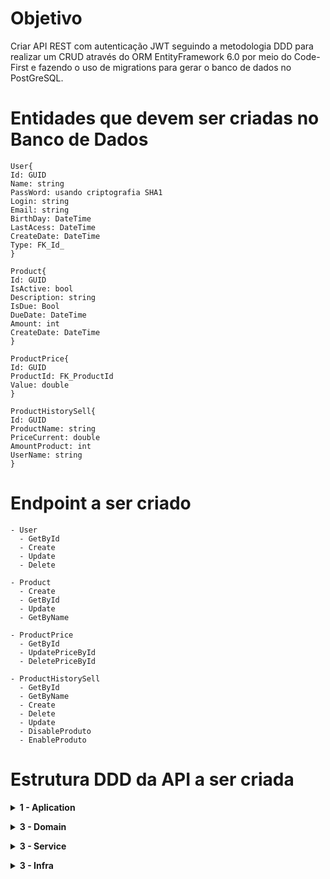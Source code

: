 # Objetivo
Criar API REST com autenticação JWT seguindo a metodologia DDD para realizar um CRUD através do ORM EntityFramework 6.0 por meio do Code-First e fazendo o uso de migrations para gerar o banco de dados no PostGreSQL.

# Entidades que devem ser criadas no Banco de Dados
~~~
User{
Id: GUID
Name: string
PassWord: usando criptografia SHA1
Login: string
Email: string
BirthDay: DateTime
LastAcess: DateTime
CreateDate: DateTime
Type: FK_Id_ 
}
~~~

~~~
Product{
Id: GUID
IsActive: bool
Description: string
IsDue: Bool
DueDate: DateTime
Amount: int
CreateDate: DateTime
}
~~~

~~~
ProductPrice{
Id: GUID
ProductId: FK_ProductId
Value: double
}
~~~

~~~
ProductHistorySell{
Id: GUID
ProductName: string
PriceCurrent: double
AmountProduct: int
UserName: string
}
~~~

# Endpoint a ser criado
~~~
- User
  - GetById
  - Create
  - Update
  - Delete
~~~
~~~
- Product
  - Create
  - GetById
  - Update
  - GetByName
~~~

~~~
- ProductPrice
  - GetById
  - UpdatePriceById
  - DeletePriceById
~~~

~~~
- ProductHistorySell
  - GetById
  - GetByName
  - Create
  - Delete
  - Update
  - DisableProduto
  - EnableProduto
~~~

# Estrutura DDD da API a ser criada

<details>
  <summary><b>1 - Aplication</b></summary>
  
  - Controllers

</details>
<p>

<details>
  <summary><b>3 - Domain</b></summary>
  
  - DTO
  - Entities
  - Interfaces
  - Utils

</details>
<p>
  
<details>
  <summary><b>3 - Service</b></summary>
  
  - Interfaces
  - Services

</details>
<p>
  
<details>
  <summary><b>3 - Infra</b></summary>
  
  - Context
  - Mapping
  - Repository

</details>
<p>
  
  
 
